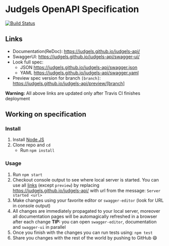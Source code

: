 # Judgels OpenAPI Specification
[![Build Status](https://travis-ci.org/judgels/judgels-api.svg?branch=master)](https://travis-ci.org/judgels/judgels-api)

## Links

- Documentation(ReDoc): https://judgels.github.io/judgels-api/
- SwaggerUI: https://judgels.github.io/judgels-api/swagger-ui/
- Look full spec:
    + JSON https://judgels.github.io/judgels-api/swagger.json
    + YAML https://judgels.github.io/judgels-api/swagger.yaml
- Preview spec version for branch `[branch]`: https://judgels.github.io/judgels-api/preview/[branch]

**Warning:** All above links are updated only after Travis CI finishes deployment

## Working on specification
### Install

1. Install [Node JS](https://nodejs.org/)
2. Clone repo and `cd`
    + Run `npm install`

### Usage

1. Run `npm start`
2. Checkout console output to see where local server is started. You can use all [links](#links) (except `preview`) by replacing https://judgels.github.io/judgels-api/ with url from the message: `Server started <url>`
3. Make changes using your favorite editor or `swagger-editor` (look for URL in console output)
4. All changes are immediately propagated to your local server, moreover all documentation pages will be automagically refreshed in a browser after each change
**TIP:** you can open `swagger-editor`, documentation and `swagger-ui` in parallel
5. Once you finish with the changes you can run tests using: `npm test`
6. Share you changes with the rest of the world by pushing to GitHub :smile:

